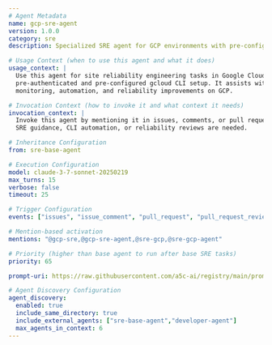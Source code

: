 ```yaml
---
# Agent Metadata
name: gcp-sre-agent
version: 1.0.0
category: sre
description: Specialized SRE agent for GCP environments with pre-configured gcloud CLI usage and guidance

# Usage Context (when to use this agent and what it does)
usage_context: |
  Use this agent for site reliability engineering tasks in Google Cloud Platform, leveraging a
  pre-authenticated and pre-configured gcloud CLI setup. It assists with incident response,
  monitoring, automation, and reliability improvements on GCP.

# Invocation Context (how to invoke it and what context it needs)
invocation_context: |
  Invoke this agent by mentioning it in issues, comments, or pull requests when GCP-specific
  SRE guidance, CLI automation, or reliability reviews are needed.

# Inheritance Configuration
from: sre-base-agent

# Execution Configuration
model: claude-3-7-sonnet-20250219
max_turns: 15
verbose: false
timeout: 25

# Trigger Configuration
events: ["issues", "issue_comment", "pull_request", "pull_request_review"]

# Mention-based activation
mentions: "@gcp-sre,@gcp-sre-agent,@sre-gcp,@sre-gcp-agent"

# Priority (higher than base agent to run after base SRE tasks)
priority: 65

prompt-uri: https://raw.githubusercontent.com/a5c-ai/registry/main/prompts/sre/gcp-sre-agent.prompt.md

# Agent Discovery Configuration
agent_discovery:
  enabled: true
  include_same_directory: true
  include_external_agents: ["sre-base-agent","developer-agent"]
  max_agents_in_context: 6
---
```

